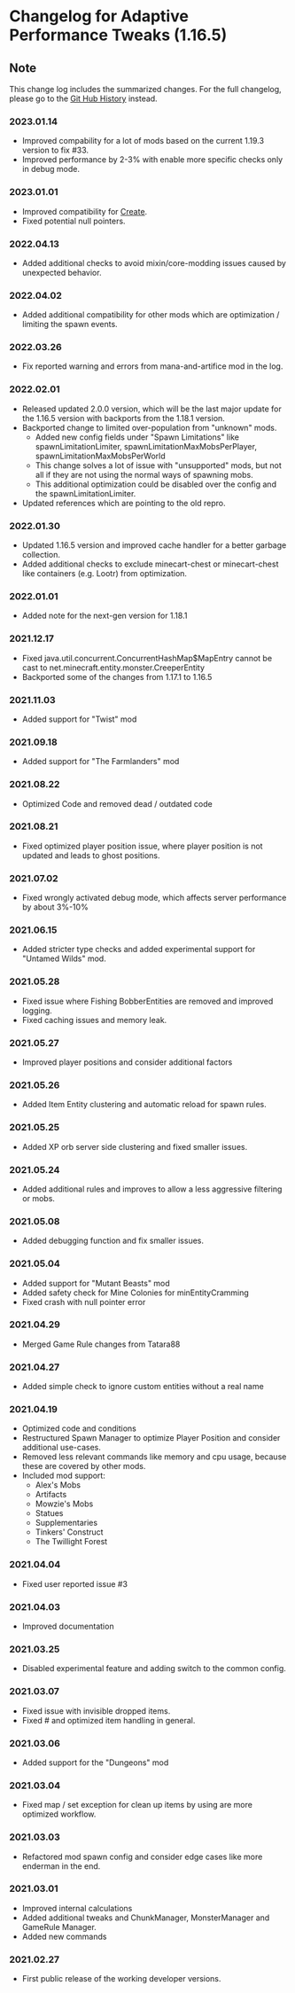 # Changelog for Adaptive Performance Tweaks (1.16.5)

## Note

This change log includes the summarized changes.
For the full changelog, please go to the [Git Hub History][history] instead.

### 2023.01.14

- Improved compability for a lot of mods based on the current 1.19.3 version to fix #33.
- Improved performance by 2-3% with enable more specific checks only in debug mode.

### 2023.01.01

- Improved compatibility for [Create][create].
- Fixed potential null pointers.

### 2022.04.13

- Added additional checks to avoid mixin/core-modding issues caused by unexpected behavior.

### 2022.04.02

- Added additional compatibility for other mods which are optimization / limiting the spawn events.

### 2022.03.26

- Fix reported warning and errors from mana-and-artifice mod in the log.

### 2022.02.01

- Released updated 2.0.0 version, which will be the last major update for the 1.16.5 version with backports from the 1.18.1 version.
- Backported change to limited over-population from "unknown" mods.
  - Added new config fields under "Spawn Limitations" like spawnLimitationLimiter, spawnLimitationMaxMobsPerPlayer, spawnLimitationMaxMobsPerWorld
  - This change solves a lot of issue with "unsupported" mods, but not all if they are not using the normal ways of spawning mobs.
  - This additional optimization could be disabled over the config and the spawnLimitationLimiter.
- Updated references which are pointing to the old repro.

### 2022.01.30

- Updated 1.16.5 version and improved cache handler for a better garbage collection.
- Added additional checks to exclude minecart-chest or minecart-chest like containers (e.g. Lootr) from optimization.

### 2022.01.01

- Added note for the next-gen version for 1.18.1

### 2021.12.17

- Fixed java.util.concurrent.ConcurrentHashMap$MapEntry cannot be cast to net.minecraft.entity.monster.CreeperEntity
- Backported some of the changes from 1.17.1 to 1.16.5

### 2021.11.03

- Added support for "Twist" mod

### 2021.09.18

- Added support for "The Farmlanders" mod

### 2021.08.22

- Optimized Code and removed dead / outdated code

### 2021.08.21

- Fixed optimized player position issue, where player position is not updated and leads to ghost positions.

### 2021.07.02

- Fixed wrongly activated debug mode, which affects server performance by about 3%-10%

### 2021.06.15

- Added stricter type checks and added experimental support for "Untamed Wilds" mod.

### 2021.05.28

- Fixed issue where Fishing BobberEntities are removed and improved logging.
- Fixed caching issues and memory leak.

### 2021.05.27

- Improved player positions and consider additional factors

### 2021.05.26

- Added Item Entity clustering and automatic reload for spawn rules.

### 2021.05.25

- Added XP orb server side clustering and fixed smaller issues.

### 2021.05.24

- Added additional rules and improves to allow a less aggressive filtering or mobs.

### 2021.05.08

- Added debugging function and fix smaller issues.

### 2021.05.04

- Added support for "Mutant Beasts" mod
- Added safety check for Mine Colonies for minEntityCramming
- Fixed crash with null pointer error

### 2021.04.29

- Merged Game Rule changes from Tatara88

### 2021.04.27

- Added simple check to ignore custom entities without a real name

### 2021.04.19

- Optimized code and conditions
- Restructured Spawn Manager to optimize Player Position and consider additional use-cases.
- Removed less relevant commands like memory and cpu usage, because these are covered by other mods.
- Included mod support:
  - Alex's Mobs
  - Artifacts
  - Mowzie's Mobs
  - Statues
  - Supplementaries
  - Tinkers' Construct
  - The Twillight Forest

### 2021.04.04

- Fixed user reported issue #3

### 2021.04.03

- Improved documentation

### 2021.03.25

- Disabled experimental feature and adding switch to the common config.

### 2021.03.07

- Fixed issue with invisible dropped items.
- Fixed # and optimized item handling in general.

### 2021.03.06

- Added support for the "Dungeons" mod

### 2021.03.04

- Fixed map / set exception for clean up items by using are more optimized workflow.

### 2021.03.03

- Refactored mod spawn config and consider edge cases like more enderman in the end.

### 2021.03.01

- Improved internal calculations
- Added additional tweaks and ChunkManager, MonsterManager and GameRule Manager.
- Added new commands

### 2021.02.27

- First public release of the working developer versions.

[create]: https://www.curseforge.com/minecraft/mc-mods/create
[history]: https://github.com/MarkusBordihn/BOs-Adaptive-Performance-Tweaks/commits/1.16.5
